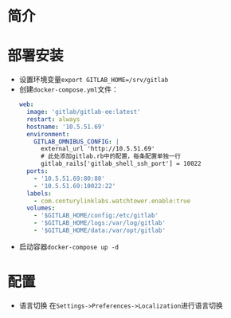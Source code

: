 # 简介

# 部署安装

* 设置环境变量`export GITLAB_HOME=/srv/gitlab`
* 创建`docker-compose.yml`文件：
    ```yaml
    web:
      image: 'gitlab/gitlab-ee:latest'
      restart: always
      hostname: '10.5.51.69'
      environment:
        GITLAB_OMNIBUS_CONFIG: |
          external_url 'http://10.5.51.69'
          # 此处添加gitlab.rb中的配置，每条配置单独一行
          gitlab_rails['gitlab_shell_ssh_port'] = 10022
      ports:
        - '10.5.51.69:80:80'
        - '10.5.51.69:10022:22'
      labels:
        - com.centurylinklabs.watchtower.enable:true
      volumes:
        - '$GITLAB_HOME/config:/etc/gitlab'
        - '$GITLAB_HOME/logs:/var/log/gitlab'
        - '$GITLAB_HOME/data:/var/opt/gitlab'
    ```

- 启动容器`docker-compose up -d`

# 配置

* 语言切换 在`Settings->Preferences->Localization`进行语言切换
